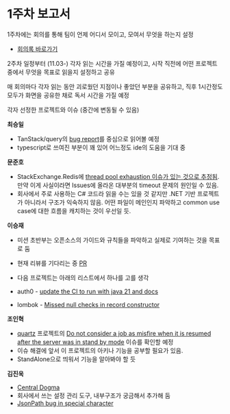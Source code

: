 # 1주차 보고서

1주차에는 회의를 통해 팀이 언제 어디서 모이고, 모여서 무엇을 하는지 설정

- [회의록 바로가기](https://docs.google.com/document/d/1gus4xQ854Sc9UpVQKPqUp_pA5Li2abAJ6lwOjiY4crg/edit?tab=t.0#heading=h.wafyrozcj9q3)

2주차 일정부터 (11.03-) 각자 읽는 시간을 가질 예정이고, 시작 직전에 어떤 프로젝트 중에서 무엇을 목표로 읽을지 설정하고 공유

매 회의마다 각자 읽는 동안 괴로웠던 지점이나 좋았던 부분을 공유하고, 직후 1시간정도 모두가 화면을 공유한 채로 독서 시간을 가질 예정

각자 선정한 프로젝트와 이슈 (중간에 변동될 수 있음)

**최승일**

- TanStack/query의 [bug report](https://github.com/TanStack/query/issues/8249)를 중심으로 읽어볼 예정
- typescript로 쓰여진 부분이 꽤 있어 어느정도 ide의 도움을 기대 중

**문준호**

- StackExchange.Redis에 [thread pool exhaustion 이슈가 있는 것으로 추정됨](https://github.com/StackExchange/StackExchange.Redis/issues/2812). 만약 이게 사실이라면 Issues에 올라온 대부분의 timeout 문제의 원인일 수 있음.
- 회사에서 주로 사용하는 C# 코드라 읽을 수는 있을 것 같지만 .NET 기반 프로젝트가 아니라서 구조가 익숙하지 않음. 어떤 파일이 메인인지 파악하고 common use case에 대한 흐름을 캐치하는 것이 우선일 듯.

**이승재**

- 미션 초반부는 오픈소스의 가이드와 규칙들을 파악하고 실제로 기여하는 것을 목표로 둠
- 현재 리뷰를 기다리는 중 [PR](https://github.com/exercism/java/pull/2858)
- 다음 프로젝트는 아래의 리스트에서 하나를 고를 생각
- auth0 - [update the CI to run with java 21 and docs ](https://github.com/auth0/java-jwt/issues/690)

- lombok - [Missed null checks in record constructor](https://github.com/projectlombok/lombok/issues/3743)

**조인혁**

- [quartz](https://github.com/quartz-scheduler/quartz) 프로젝트의 [Do not consider a job as misfire when it is resumed after the server was in stand by mode](https://github.com/quartz-scheduler/quartz/issues/1117) 이슈를 확인할 예정
- 이슈 해결에 앞서 이 프로젝트의 아키나 기능을 공부할 필요가 있음.
- StandAlone으로 띄워서 기능을 알아봐야 할 듯

**김진욱**

- [Central Dogma](https://github.com/line/centraldogma)
- 회사에서 쓰는 설정 관리 도구, 내부구조가 궁금해서 추가해 둠
- [JsonPath bug in special character](https://github.com/line/centraldogma/issues/960)
